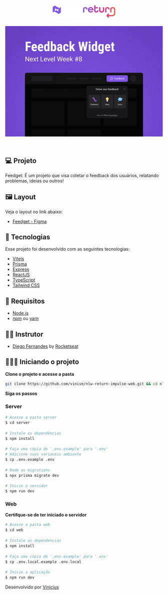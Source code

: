 <h1 align="center">
    <img alt="logo-nlw" title="nlwreturn" src="assets-readme/nlw.svg" width="200px" />    
</h1>

<p align="center">
  <img alt="imagem do projeto" src="assets-readme/img.png">
</p>

<br>

## 💻 Projeto

Feedget: É um projeto que visa coletar o feedback dos usuários, relatando problemas, ideias ou outros!

## 🖼 Layout

Veja o layout no link abaixo:
  - [Feedget - Figma](https://www.figma.com/community/file/1102912516166573468)

## :rocket: Tecnologias

Esse projeto foi desenvolvido com as seguintes tecnologias:

- [Vitejs](https://vitejs.dev/)
- [Prisma](https://www.prisma.io/)
- [Express](https://expressjs.com/)
- [ReactJS](https://reactjs.org)
- [TypeScript](https://www.typescriptlang.org/)
- [Tailwind CSS](https://tailwindcss.com/)

## 📝 Requisitos

- [Node.js](https://nodejs.org/en/)
- [npm](https://www.npmjs.com/package/npm) ou [yarn](https://classic.yarnpkg.com/lang/en/)

## 👨‍💻 Instrutor

- [Diego Fernandes](https://github.com/diego3g) by [Rocketseat](https://www.rocketseat.com.br/)

## 🧑🏾‍💻 Iniciando o projeto


**Clone o projeto e acesse a pasta**

```bash
git clone https://github.com/vinive/nlw-return-impulse-web.git && cd nlw-return-impulse-web
```

**Siga os passos**

### Server

```bash
# Acesse a pasta server
$ cd server

# Instale as dependências
$ npm install

# Faça uma cópia de '.env.example' para '.env'
# Adicione suas variaveis ambiente
$ cp .env.example .env

# Rode as migrations
$ npx prisma migrate dev

# Inicie o servidor
$ npm run dev
```

### Web

**Certifque-se de ter iniciado o servidor**

```bash
# Acesse a pasta web
$ cd web

# Instale as dependencias
$ npm install

# Faça uma cópia de '.env.example' para '.env'
$ cp .env.local.example .env.local

# Inicie a aplicação
$ npm run dev
```

Desenvolvido por [Vinicius](https://github.com/diego3g)
